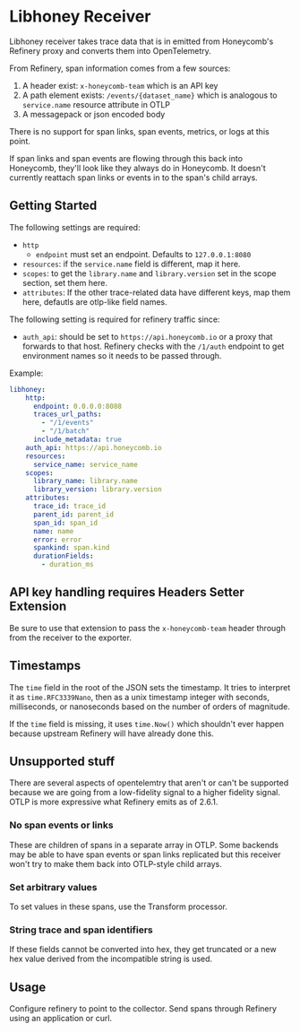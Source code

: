 # Libhoney Receiver

<!-- status autogenerated section -->
[alpha]: https://github.com/open-telemetry/opentelemetry-collector#alpha
[core]: https://github.com/open-telemetry/opentelemetry-collector-releases/tree/main/distributions/otelcol
[contrib]: https://github.com/open-telemetry/opentelemetry-collector-releases/tree/main/distributions/otelcol-contrib
<!-- end autogenerated section -->

Libhoney receiver takes trace data that is in emitted from Honeycomb's Refinery proxy and converts them into OpenTelemetry.

From Refinery, span information comes from a few sources:

1. A header exist: `x-honeycomb-team` which is an API key
2. A path element exists: `/events/{dataset_name}` which is analogous to `service.name` resource attribute in OTLP
3. A messagepack or json encoded body

There is no support for span links, span events, metrics, or logs at this point.

If span links and span events are flowing through this back into Honeycomb, they'll look like they always do in Honeycomb.
It doesn't currently reattach span links or events in to the span's child arrays.

## Getting Started

The following settings are required:

- `http`
  - `endpoint` must set an endpoint. Defaults to `127.0.0.1:8080`
- `resources`: if the `service.name` field is different, map it here.
- `scopes`: to get the `library.name` and `library.version` set in the scope section, set them here.
- `attributes`: If the other trace-related data have different keys, map them here, defautls are otlp-like field names.

The following setting is required for refinery traffic since:

- `auth_api`: should be set to `https://api.honeycomb.io` or a proxy that forwards to that host.
  Refinery checks with the `/1/auth` endpoint to get environment names so it needs to be passed through.

Example:

```yaml
libhoney:
    http:
      endpoint: 0.0.0.0:8088
      traces_url_paths:
        - "/1/events"
        - "/1/batch"
      include_metadata: true
    auth_api: https://api.honeycomb.io
    resources:
      service_name: service_name
    scopes:
      library_name: library.name
      library_version: library.version
    attributes:
      trace_id: trace_id
      parent_id: parent_id
      span_id: span_id
      name: name
      error: error
      spankind: span.kind
      durationFields:
        - duration_ms
```

## API key handling requires Headers Setter Extension

Be sure to use that extension to pass the `x-honeycomb-team` header through from the receiver to the exporter.

## Timestamps

The `time` field in the root of the JSON sets the timestamp. It tries to interpret it as `time.RFC3339Nano`, then as a unix timestamp integer with seconds, milliseconds, or nanoseconds based on the number of orders of magnitude. 

If the `time` field is missing, it uses `time.Now()` which shouldn't ever happen because upstream Refinery will have already done this.

## Unsupported stuff

There are several aspects of opentelemtry that aren't or can't be supported because we are going from a low-fidelity signal to a higher fidelity signal.  OTLP is more expressive what Refinery emits as of 2.6.1.

### No span events or links

These are children of spans in a separate array in OTLP. Some backends may be able to have span events or span links replicated but this receiver won't try to make them back into OTLP-style child arrays.

### Set arbitrary values

To set values in these spans, use the Transform processor.

### String trace and span identifiers

If these fields cannot be converted into hex, they get truncated or a new hex value derived from the incompatible string is used.

## Usage

Configure refinery to point to the collector. Send spans through Refinery using an application or curl.
